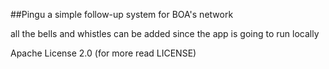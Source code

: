 ##Pingu
a simple follow-up system for BOA's network

all the bells and whistles can be added since the app is going to run locally

Apache License 2.0 (for more read LICENSE)
